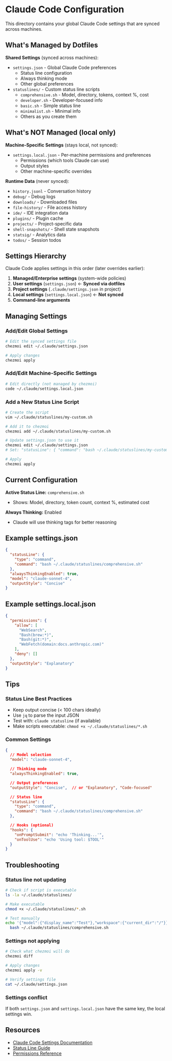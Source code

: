 # Claude Code Configuration

This directory contains your global Claude Code settings that are synced across machines.

## What's Managed by Dotfiles

**Shared Settings** (synced across machines):
- `settings.json` - Global Claude Code preferences
  - Status line configuration
  - Always thinking mode
  - Other global preferences
- `statuslines/` - Custom status line scripts
  - `comprehensive.sh` - Model, directory, tokens, context %, cost
  - `developer.sh` - Developer-focused info
  - `basic.sh` - Simple status line
  - `minimalist.sh` - Minimal info
  - Others as you create them

## What's NOT Managed (local only)

**Machine-Specific Settings** (stays local, not synced):
- `settings.local.json` - Per-machine permissions and preferences
  - Permissions (which tools Claude can use)
  - Output styles
  - Other machine-specific overrides

**Runtime Data** (never synced):
- `history.jsonl` - Conversation history
- `debug/` - Debug logs
- `downloads/` - Downloaded files
- `file-history/` - File access history
- `ide/` - IDE integration data
- `plugins/` - Plugin cache
- `projects/` - Project-specific data
- `shell-snapshots/` - Shell state snapshots
- `statsig/` - Analytics data
- `todos/` - Session todos

## Settings Hierarchy

Claude Code applies settings in this order (later overrides earlier):

1. **Managed/Enterprise settings** (system-wide policies)
2. **User settings** (`settings.json`) ← **Synced via dotfiles**
3. **Project settings** (`.claude/settings.json` in project)
4. **Local settings** (`settings.local.json`) ← **Not synced**
5. **Command-line arguments**

## Managing Settings

### Add/Edit Global Settings
```bash
# Edit the synced settings file
chezmoi edit ~/.claude/settings.json

# Apply changes
chezmoi apply
```

### Add/Edit Machine-Specific Settings
```bash
# Edit directly (not managed by chezmoi)
code ~/.claude/settings.local.json
```

### Add a New Status Line Script
```bash
# Create the script
vim ~/.claude/statuslines/my-custom.sh

# Add it to chezmoi
chezmoi add ~/.claude/statuslines/my-custom.sh

# Update settings.json to use it
chezmoi edit ~/.claude/settings.json
# Set: "statusLine": { "command": "bash ~/.claude/statuslines/my-custom.sh" }

# Apply
chezmoi apply
```

## Current Configuration

**Active Status Line:** `comprehensive.sh`
- Shows: Model, directory, token count, context %, estimated cost

**Always Thinking:** Enabled
- Claude will use thinking tags for better reasoning

## Example settings.json

```json
{
  "statusLine": {
    "type": "command",
    "command": "bash ~/.claude/statuslines/comprehensive.sh"
  },
  "alwaysThinkingEnabled": true,
  "model": "claude-sonnet-4",
  "outputStyle": "Concise"
}
```

## Example settings.local.json

```json
{
  "permissions": {
    "allow": [
      "WebSearch",
      "Bash(brew:*)",
      "Bash(git:*)",
      "WebFetch(domain:docs.anthropic.com)"
    ],
    "deny": []
  },
  "outputStyle": "Explanatory"
}
```

## Tips

### Status Line Best Practices
- Keep output concise (< 100 chars ideally)
- Use `jq` to parse the input JSON
- Test with: `claude statusline` (if available)
- Make scripts executable: `chmod +x ~/.claude/statuslines/*.sh`

### Common Settings
```json
{
  // Model selection
  "model": "claude-sonnet-4",

  // Thinking mode
  "alwaysThinkingEnabled": true,

  // Output preferences
  "outputStyle": "Concise",  // or "Explanatory", "Code-focused"

  // Status line
  "statusLine": {
    "type": "command",
    "command": "bash ~/.claude/statuslines/comprehensive.sh"
  },

  // Hooks (optional)
  "hooks": {
    "onPromptSubmit": "echo 'Thinking...'",
    "onToolUse": "echo 'Using tool: $TOOL'"
  }
}
```

## Troubleshooting

### Status line not updating
```bash
# Check if script is executable
ls -la ~/.claude/statuslines/

# Make executable
chmod +x ~/.claude/statuslines/*.sh

# Test manually
echo '{"model":{"display_name":"Test"},"workspace":{"current_dir":"/"}}' | \
  bash ~/.claude/statuslines/comprehensive.sh
```

### Settings not applying
```bash
# Check what chezmoi will do
chezmoi diff

# Apply changes
chezmoi apply -v

# Verify settings file
cat ~/.claude/settings.json
```

### Settings conflict
If both `settings.json` and `settings.local.json` have the same key, the local settings win.

## Resources

- [Claude Code Settings Documentation](https://docs.claude.com/en/docs/claude-code/settings)
- [Status Line Guide](https://docs.claude.com/en/docs/claude-code/status-line)
- [Permissions Reference](https://docs.claude.com/en/docs/claude-code/permissions)

